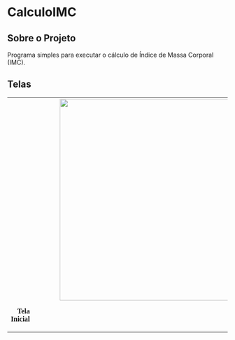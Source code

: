 # CalculoIMC

<h2> Sobre o Projeto </h2> 

<p> Programa simples para executar o cálculo de Índice de Massa Corporal (IMC). </p>

<h2> Telas </h2> 

<table align="center">
    <tr>
    <td align="center"> 
        <img src="https://user-images.githubusercontent.com/68405849/188987535-85855e32-a397-4ea2-bd8f-ef03057c693e.jpg" height=460px weight=300px>
        <p style='text-align: right; margin-right: 40em; font-family: Serif;'><b> Tela Inicial </b></p>
    </td>
    </tr>
</table>


